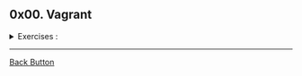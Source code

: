 ## 0x00. Vagrant

<details>
<summary>Exercises :</summary>
<br>

**Mandatory**

- **0 =>** 0-hello_ubuntu: Prints out the result of the command uname.

</details>

---

[Back Button](https://github.com/FatChicken277/holbertonschool-zero_day)